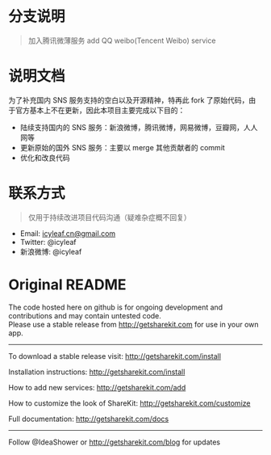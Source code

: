 # 分支说明
> 加入腾讯微薄服务
> add QQ weibo(Tencent Weibo) service

# 说明文档

为了补充国内 SNS 服务支持的空白以及开源精神，特再此 fork 了原始代码，由于官方基本上不在更新，因此本项目主要完成以下目的：

* 陆续支持国内的 SNS 服务：新浪微博，腾讯微博，网易微博，豆瓣网，人人网等
* 更新原始的国外 SNS 服务：主要以 merge 其他贡献者的 commit
* 优化和改良代码

# 联系方式

> 仅用于持续改进项目代码沟通（疑难杂症概不回复）

* Email: icyleaf.cn@gmail.com
* Twitter: @icyleaf
* 新浪微博: @icyleaf


# Original README

The code hosted here on github is for ongoing development and contributions and may contain untested code.  
Please use a stable release from http://getsharekit.com for use in your own app.

***

To download a stable release visit:
http://getsharekit.com/install

Installation instructions:
http://getsharekit.com/install

How to add new services:
http://getsharekit.com/add

How to customize the look of ShareKit:
http://getsharekit.com/customize

Full documentation:
http://getsharekit.com/docs

***

Follow @IdeaShower or http://getsharekit.com/blog for updates
